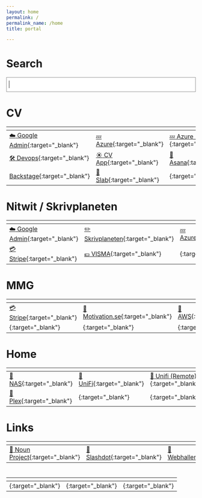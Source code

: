 ```yaml
---
layout: home
permalink: /
permalink_name: /home
title: portal

---
```


# Search

<style>
#search_form_input_homepage {
    background: #fff;
    color: #222;
    width: 100%;
    display: block;
    height: 39px;
    padding: 4px 42px 5px 6px;
    margin: 0;
    outline: none;
    border-right: 0;
    border: 1px solid #8d8d8d;
    font-size: 18px;
    box-sizing: border-box;
}
    
</style>
<form action="https://www.google.com/search" method="GET" role="search"> 
    <input id="search_form_input_homepage"  autocomplete="off" autofocus="on"  
           maxlength="2048" name="q" role="combobox" spellcheck="false" 
           title="Search" type="text" value="">
</form>



# CV

|<!-- -->|<!-- -->|<!-- -->|
| :--  | :-- | :-- |
| [ :cloud: Google Admin](ext+container:name=ClimateView&url=https://admin.google.com){:target="_blank"} | [ :zzz: Azure](ext+container:name=ClimateView&url=https://portal.azure.com){:target="_blank"} |  [ :zzz: Azure (TP)](ext+container:name=TransitionProject&url=https://portal.azure.com){:target="_blank"} |
| [ :hammer_and_wrench: Devops](ext+container:name=TransitionProject&url=https://dev.azure.com/MapLauncher/){:target="_blank"}      | [ :sunny: CV App](ext+container:name=ClimateView&url=https://dev.azure.com/MapLauncher/){:target="_blank"}       | [ :information_desk_person: Asana](ext+container:name=ClimateView&url=https://asana.com){:target="_blank"}       |
| [Backstage](ext+container:name=ClimateView&url=https://backstage.climateview.global/){:target="_blank"}      | [ :moyai: Slab](ext+container:name=ClimateView&url=https://climateview.slab.com/){:target="_blank"}       | [](ext+container:name=ClimateView&url=){:target="_blank"}       |




# Nitwit / Skrivplaneten

|<!-- -->|<!-- -->|<!-- -->|
| :--  | :-- | :-- |
| [ :cloud: Google Admin](ext+container:name=Nitwit&url=https://admin.google.com){:target="_blank"}   |[ :pencil2: Skrivplaneten](ext+container:name=Nitwit&url=https://skrivplaneten.se/admin){:target="_blank"}      | [ :zzz: Azure](ext+container:name=ClimateView&url=https://portal.azure.com){:target="_blank"} |     | 
| [ :credit_card: Stripe](ext+container:name=Nitwit&url=https://stripe.com){:target="_blank"}     | [ :euro: VISMA](ext+container:name=Nitwit&url=https://vismaonline.com/){:target="_blank"}       | [](ext+container:name=ClimateView&url=){:target="_blank"}       |


# MMG

|<!-- -->|<!-- -->|<!-- -->|
| :--  | :-- | :-- |
| [ :credit_card: Stripe](ext+container:name=MMG&url=https://stripe.com){:target="_blank"}   |[ :muscle: Motivation.se](ext+container:name=MMG&url=https://motivation.se/admin){:target="_blank"}      | [ :hammer: AWS](ext+container:name=MMG&url=https://aws.amazon.com){:target="_blank"}       | 
| [](ext+container:name=MMG&url=){:target="_blank"}      | [](ext+container:name=MMG&url=){:target="_blank"}       | [](ext+container:name=MMG&url=){:target="_blank"}       |


# Home

|<!-- -->|<!-- -->|<!-- -->|
| :--  | :-- | :-- |
| [ :floppy_disk: NAS](ext+container:name=Personal&url=https://server.dixon.se:5001/){:target="_blank"}      | [ :fax: UniFi](ext+container:name=Personal&url=https://192.168.2.13:8443){:target="_blank"}       | [ :satellite: Unifi (Remote)](ext+container:name=Personal&url=https://unifi.ui.com/dashboard){:target="_blank"}       |
| [ :movie_camera: Plex](ext+container:name=Personal&url=server.dixon.se:32400){:target="_blank"}      | [](ext+container:name=ClimateView&url=){:target="_blank"}       | [](ext+container:name=ClimateView&url=){:target="_blank"}       |




# Links

|<!-- -->|<!-- -->|<!-- -->|
| :--  | :-- | :-- |
| [ :rowboat: Noun Project](ext+container:name=Nitwit&url=https://thenounproject.com/){:target="_blank"}      | [ :tomato: Slashdot](ext+container:name=Personal&url=ext+container:name=Personal&url=https://slashdot.org){:target="_blank"}       | [ :convenience_store: Webhallen](ext+container:name=Shopping&url=https://webhallen.com/){:target="_blank"}       |



# <!-- -->

|<!-- -->|<!-- -->|<!-- -->|
| :--  | :-- | :-- |
| [](ext+container:name=ClimateView&url=){:target="_blank"}      | [](ext+container:name=ClimateView&url=){:target="_blank"}       | [](ext+container:name=ClimateView&url=){:target="_blank"}       |




